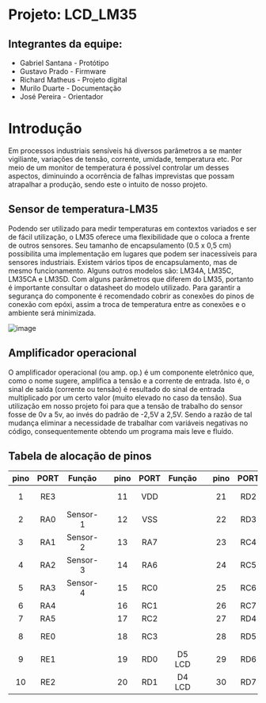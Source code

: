 # Projeto: LCD_LM35
## Integrantes da equipe:
* Gabriel Santana - Protótipo
* Gustavo Prado   - Firmware
* Richard Matheus - Projeto digital
* Murilo Duarte   - Documentação
* José Pereira    - Orientador  

# Introdução
Em processos industriais sensíveis há diversos parâmetros a se manter vigiliante, variações de tensão, corrente, umidade, temperatura etc. Por meio de um monitor de temperatura é possível controlar um desses aspectos, diminuindo a ocorrência de falhas imprevistas que possam atrapalhar a produção, sendo este o intuito de nosso projeto.
  
## Sensor de temperatura-LM35
Podendo ser utilizado para medir temperaturas em contextos variados e ser de fácil utilização, o LM35 oferece uma flexibilidade que o coloca a frente de outros sensores. Seu tamanho de encapsulamento (0.5 x 0,5 cm) possibilita uma implementação em lugares que podem ser inacessíveis para sensores industriais. 
Existem vários tipos de encapsulamento, mas de  mesmo funcionamento. Alguns outros modelos são: LM34A, LM35C, LM35CA e LM35D. Com alguns parâmetros que diferem do LM35, portanto é importante consultar o datasheet do modelo utilizado. Para garantir a segurança do componente é recomendado cobrir as conexões do pinos de conexão com epóxi, assim a troca de temperatura entre as conexões e o ambiente será minimizada. 

 ![image](https://user-images.githubusercontent.com/88776127/161051123-69a14a18-eb50-4477-9970-21256ae9c0d5.png)


## Amplificador operacional

O amplificador operacional (ou amp. op.) é um componente eletrônico que, como o nome sugere, amplifica a tensão e a corrente de entrada. Isto é, o sinal de saída (corrente ou tensão) é resultado do sinal de entrada multiplicado por um certo valor (muito elevado no caso da tensão). Sua utilização em nosso projeto foi para que a tensão de trabalho do sensor fosse de 0v a 5v, ao invés do padrão de -2,5V a 2,5V. Sendo a razão de tal mudança eliminar a necessidade de trabalhar com variáveis negativas no código, consequentemente obtendo um programa mais leve e fluído.

## Tabela de alocação de pinos 

|pino|PORT|Função| |pino|PORT|Função| |pino|PORT|Função|         |pino|PORT|Função|  	  		
|:--:|:--:|:--:|--|:---:|:--:|:--:|   --|:---:|:--:|:--:|        --|:---:|:--:|:--:|
| 1 | RE3 | ||  11| VDD |  |          | 21 | RD2 | D6 LCD |      |  31| VSS  |
| 2 | RA0 | Sensor-1 | | 12 | VSS |  || 22 | RD3 | D7 LCD |      | 32 | VDD |  |
| 3 | RA1 | Sensor-2 | | 13 | RA7 |  || 23 | RC4 |  |            |  33| RB0 |  |
| 4 | RA2 | Sensor-3 | | 14 | RA6 | | | 24 | RC5 | |             |  34| RB1 |  |
| 5 | RA3 | Sensor-4 | | 15 | RC0 | | | 25 | RC6 | |             |  35| RB2 |  |
| 6 | RA4 |  | | 16 | RC1 |  |        | 26 | RC7 | |             |  36| RB3 |  |
| 7 | RA5 |  | | 17 | RC2 |  |        | 27 | RD4 | RS LCD |      |  37| RB4 |  |
| 8 | RE0 |  | | 18 | RC3 |  |        | 28 | RD5 | EN LCD |      |  38| RB5 |  |
| 9 | RE1 |  | | 19 | RD0 | D5 LCD |  |  29| RD6 |  |            |  39| RB6 |  |
| 10 | RE2 | | | 20 | RD1 | D4 LCD |  |  30| RD7 |  |            |  40| RB7 |  |
